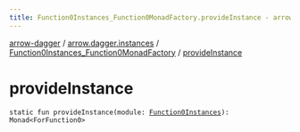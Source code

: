 ```yaml
---
title: Function0Instances_Function0MonadFactory.provideInstance - arrow-dagger
---
```


[arrow-dagger](../../index.html) / [arrow.dagger.instances](../index.html) / [Function0Instances_Function0MonadFactory](index.html) / [provideInstance](./provide-instance.html)

# provideInstance

`static fun provideInstance(module: `[`Function0Instances`](../-function0-instances/index.html)`): Monad<ForFunction0>`